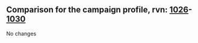 ## Comparison for the campaign profile, rvn: [1026](https://github.com/PRO100KatYT/FortniteProfileRevisions/tree/main/profiles/campaign/1026%20campaign.json)-[1030](https://github.com/PRO100KatYT/FortniteProfileRevisions/tree/main/profiles/campaign/1030%20campaign.json)

No changes
